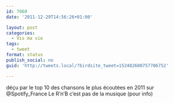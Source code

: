 ```yaml
---
id: 7060
date: '2011-12-29T14:56:26+01:00'

layout: post
categories:
  - Vis ma vie
tags:
  - tweet
format: status
publish_social: no
guid: 'http://tweets.local/?birdsite_tweet=152402600757706752'

---
```


déçu par le top 10 des chansons le plus écoutées en 2011 sur @Spotify\_France Le R’n’B c’est pas de la musique (pour info)